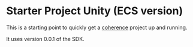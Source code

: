 # Starter Project Unity (ECS version)

This is a starting point to quickly get a [coherence](https://coherence.io) project up and running.

It uses version 0.0.1 of the SDK.
